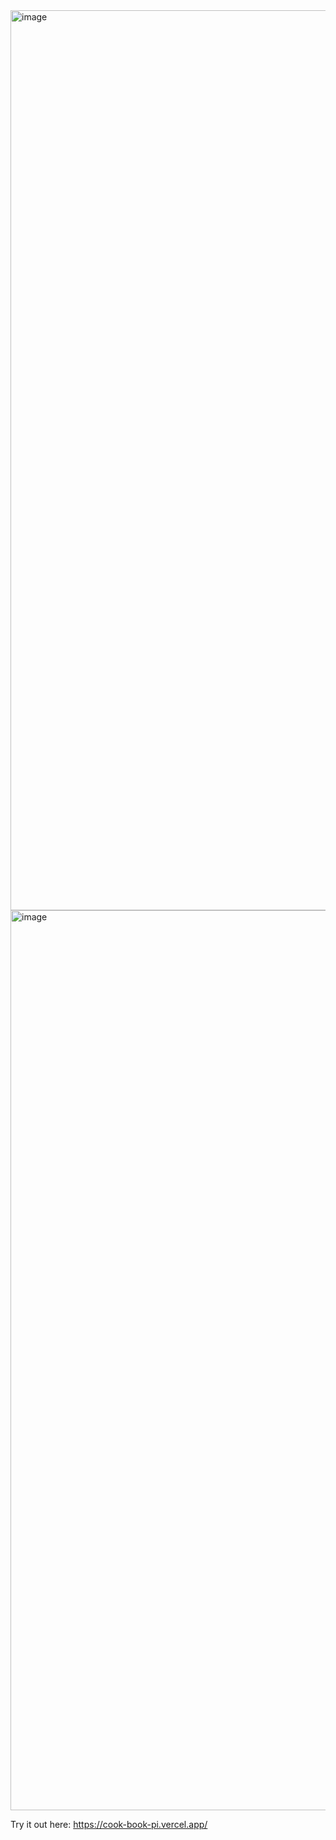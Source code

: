 <img width="1440" alt="image" src="https://github.com/user-attachments/assets/87d0e389-cc1d-4f50-baa7-2368bca74283">

<img width="1440" alt="image" src="https://github.com/user-attachments/assets/d6eedec2-dfb9-4546-8a33-95bcf3f525fc">

Try it out here: https://cook-book-pi.vercel.app/

